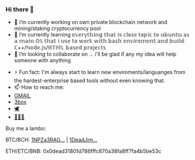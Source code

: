 ### Hi there 👋

<!--
**DariuszO/DariuszO** is a ✨ _special_ ✨ repository because its `README.md` (this file) appears on your GitHub profile.

Here are some ideas to get you started:
-->
- 🔭 I’m currently working on own private blockchain network and mining/staking cryptocurrency pool
- 🌱 I’m currently learning 𝕖𝕧𝕖𝕣𝕪𝕥𝕙𝕚𝕟𝕘 𝕥𝕙𝕒𝕥 𝕚𝕤 𝕔𝕝𝕠𝕤𝕖 𝕥𝕠𝕡𝕚𝕔 𝕥𝕠 𝕦𝕓𝕦𝕟𝕥𝕦 𝕒𝕤 𝕒 𝕞𝕒𝕚𝕟 𝕆𝕊 𝕥𝕙𝕒𝕥 𝕚 𝕦𝕤𝕖 𝕥𝕠 𝕨𝕠𝕣𝕜 𝕨𝕚𝕥𝕙 𝕓𝕒𝕤𝕙 𝕖𝕟𝕧𝕚𝕣𝕠𝕞𝕖𝕟𝕥 𝕒𝕟𝕕 𝕓𝕦𝕚𝕝𝕕 ℂ++/ℕ𝕠𝕕𝕖.𝕛𝕤/ℍ𝕋𝕄𝕃 𝕓𝕒𝕤𝕖𝕕 𝕡𝕣𝕠𝕛𝕖𝕔𝕥𝕤
- 👯 I’m looking to collaborate on ... i'll be glad if any my idea will help someone with anything
<!-- - 🤔 I’m looking for help with ... 
- 💬 Ask me about ...
- 😄 Pronouns: ... -->
- ⚡ Fun fact: I'm always start to learn new enviroments/languanges from the hardest-enterprise based tools without even knowing that.
- 📫 How to reach me: 
-    [GMAIL](mailto:ochota.dariusz@gmail.com?subject=[GitHub]%20Source%20Han%20Sans)
-    [3box](https://self.id/did:3:kjzl6cwe1jw148payi9i5hivhs9gkpl9c695kps0q8zsq9i74kxim5lh0ddrzci)
-    [🕊](https://twitter.com/OchotaDariusz)
-    [🤦‍♂️📘](https://www.facebook.com/darojimi)





Buy me a lambo:


BTC/BCH: [1NPZa3RAG...](https://www.blockchain.com/btc/address/1NPZa3RAG7zweuYMLJMtaFLne9sSrjvtT6) | [1DeadJim...](bitcoin:1DeadJim4W88mMEeK5QK4VJE1rsN8k3LPA)

ETH/ETC/BNB: 0x0dead31801d786fffc870a38fa8ff7fa4b5be53c
